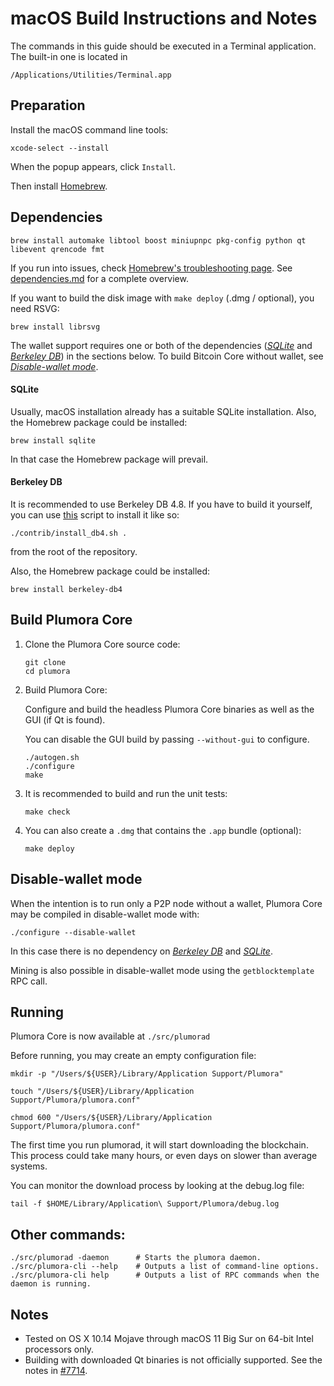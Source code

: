 # macOS Build Instructions and Notes

The commands in this guide should be executed in a Terminal application.
The built-in one is located in
```
/Applications/Utilities/Terminal.app
```

## Preparation
Install the macOS command line tools:

```shell
xcode-select --install
```

When the popup appears, click `Install`.

Then install [Homebrew](https://brew.sh).

## Dependencies
```shell
brew install automake libtool boost miniupnpc pkg-config python qt libevent qrencode fmt
```

If you run into issues, check [Homebrew's troubleshooting page](https://docs.brew.sh/Troubleshooting).
See [dependencies.md](dependencies.md) for a complete overview.

If you want to build the disk image with `make deploy` (.dmg / optional), you need RSVG:
```shell
brew install librsvg
```

The wallet support requires one or both of the dependencies ([*SQLite*](#sqlite) and [*Berkeley DB*](#berkeley-db)) in the sections below.
To build Bitcoin Core without wallet, see [*Disable-wallet mode*](#disable-wallet-mode).

#### SQLite

Usually, macOS installation already has a suitable SQLite installation.
Also, the Homebrew package could be installed:

```shell
brew install sqlite
```

In that case the Homebrew package will prevail.

#### Berkeley DB

It is recommended to use Berkeley DB 4.8. If you have to build it yourself,
you can use [this](/contrib/install_db4.sh) script to install it
like so:

```shell
./contrib/install_db4.sh .
```

from the root of the repository.

Also, the Homebrew package could be installed:

```shell
brew install berkeley-db4
```

## Build Plumora Core

1. Clone the Plumora Core source code:
    ```shell
    git clone 
    cd plumora
    ```

2.  Build Plumora Core:

    Configure and build the headless Plumora Core binaries as well as the GUI (if Qt is found).

    You can disable the GUI build by passing `--without-gui` to configure.
    ```shell
    ./autogen.sh
    ./configure
    make
    ```

3.  It is recommended to build and run the unit tests:
    ```shell
    make check
    ```

4.  You can also create a  `.dmg` that contains the `.app` bundle (optional):
    ```shell
    make deploy
    ```

## Disable-wallet mode
When the intention is to run only a P2P node without a wallet, Plumora Core may be
compiled in disable-wallet mode with:
```shell
./configure --disable-wallet
```

In this case there is no dependency on [*Berkeley DB*](#berkeley-db) and [*SQLite*](#sqlite).

Mining is also possible in disable-wallet mode using the `getblocktemplate` RPC call.

## Running
Plumora Core is now available at `./src/plumorad`

Before running, you may create an empty configuration file:
```shell
mkdir -p "/Users/${USER}/Library/Application Support/Plumora"

touch "/Users/${USER}/Library/Application Support/Plumora/plumora.conf"

chmod 600 "/Users/${USER}/Library/Application Support/Plumora/plumora.conf"
```

The first time you run plumorad, it will start downloading the blockchain. This process could
take many hours, or even days on slower than average systems.

You can monitor the download process by looking at the debug.log file:
```shell
tail -f $HOME/Library/Application\ Support/Plumora/debug.log
```

## Other commands:
```shell
./src/plumorad -daemon      # Starts the plumora daemon.
./src/plumora-cli --help    # Outputs a list of command-line options.
./src/plumora-cli help      # Outputs a list of RPC commands when the daemon is running.
```

## Notes
* Tested on OS X 10.14 Mojave through macOS 11 Big Sur on 64-bit Intel
processors only.
* Building with downloaded Qt binaries is not officially supported. See the notes in [#7714](https://github.com/bitcoin/bitcoin/issues/7714).
